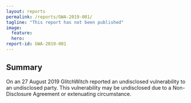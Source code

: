 ```yaml
---
layout: reports
permalink: /reports/GWA-2019-001/
tagline: "This report has not been published"
image:
  feature:
  hero:
report-id: GWA-2019-001
---
```


## Summary
On an 27 August 2019 GlitchWitch reported an undisclosed vulnerability to an undisclosed party. This vulnerability may be undisclosed due to a Non-Disclosure Agreement or extenuating circumstance.
